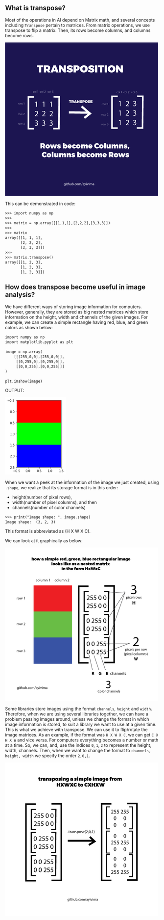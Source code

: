 
What is transpose?
------------------

Most of the operations in AI depend on Matrix math, and several concepts including `Transpose` pertain to matrices. 
From matrix operations, we use transpose to flip a matrix. Then, its rows become columns, and columns become rows.

![](/imgs/transpose.png)

This can be demonstrated in code:

```
>>> import numpy as np
>>>
>>> matrix = np.array([[1,1,1],[2,2,2],[3,3,3]])
>>>
>>> matrix
array([[1, 1, 1],
       [2, 2, 2],
       [3, 3, 3]])
>>>
>>> matrix.transpose()
array([[1, 2, 3],
       [1, 2, 3],
       [1, 2, 3]])
```

How does transpose become useful in image analysis?
---------------------------------------------------

We have different ways of storing image information for computers. However, generally, they are stored as big nested matrices which store information on the height, width and channels of the given images.
For example, we can create a simple rectangle having red, blue, and green colors as shown below:

```
import numpy as np
import matplotlib.pyplot as plt

image = np.array(
    [[[255,0,0],[255,0,0]],
     [[0,255,0],[0,255,0]],
     [[0,0,255],[0,0,255]]]
)

plt.imshow(image)
```
OUTPUT:

![](/imgs/samp_image_transpose.png)

When we want a peek at the information of the image we just created, using `.shape`, we realize that its storage format is in this order: 
 + height(number of pixel rows), 
 + width(number of pixel columns), and then 
 + channels(number of color channels) 
 
```
>>> print("Image shape: ", image.shape)
Image shape:  (3, 2, 3)
```
This format is abbreviated as (H X W X C). 

We can look at it graphically as below:

![](/imgs/samp_image_transpose2b.png)

Some libraries store images using the format `channels`, `height` and `width`. 
Therefore, when we are using several libraries together, we can have a problem passing images around, unless we change the format in which image information is stored, to suit a library we want to use at a given time.
This is what we achieve with transpose. We can use it to flip/rotate the image matrices. As an example, if the format was `H X W X C`, we can get `C X H X W` and vice versa.
For computers everything becomes a number or math at a time. So, we can, and, use the indices `0`, `1`, `2` to represent the height, width, channels. Then, when we want to change the format to `channels, height, width` we specify the order `2,0,1`.

![](/imgs/image_transpose.png)
